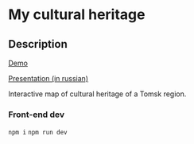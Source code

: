 # My cultural heritage

## Description
[Demo](heritage.pythonanywhere.com)

[Presentation (in russian)](https://alexandr-bbm.github.io/my-cultural-heritage/AppPresentation.pdf)

Interactive map of cultural heritage of a Tomsk region.

### Front-end dev 
`npm i`
`npm run dev`